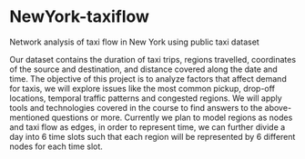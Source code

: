 # NewYork-taxiflow
Network analysis of taxi flow in New York using public taxi dataset

Our dataset contains the duration of taxi trips, regions travelled, coordinates of the source and destination,
and distance covered along the date and time. The objective of this project is to analyze factors that affect
demand for taxis, we will explore issues like the most common pickup, drop-off locations, temporal traffic
patterns and congested regions. We will apply tools and technologies covered in the course to find answers
to the above-mentioned questions or more. Currently we plan to model regions as nodes and taxi flow as
edges, in order to represent time, we can further divide a day into 6 time slots such that each region will be
represented by 6 different nodes for each time slot.
